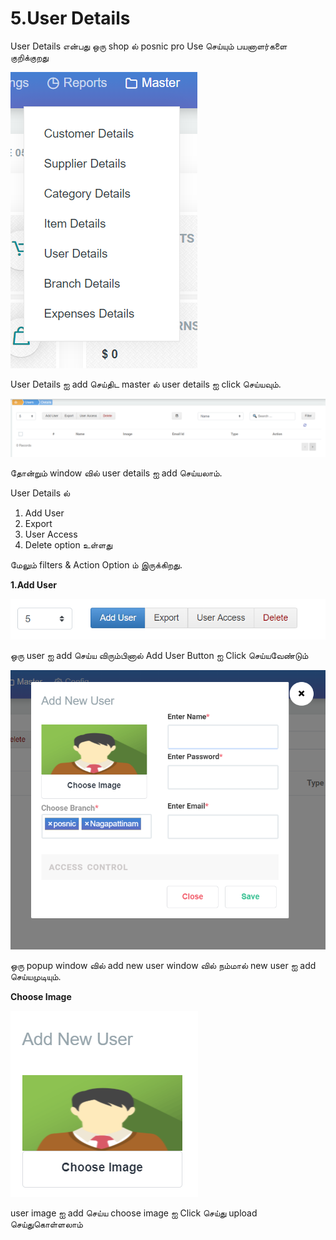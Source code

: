 # 5.User Details

User Details என்பது ஒரு shop ல் posnic pro Use செய்யும் பயனாளர்களை குறிக்குறது

![](../.gitbook/assets/user-details.png)

User Details ஐ add செய்திட master ல் user details ஐ click செய்யவும்.

![](../.gitbook/assets/user-main.png)

தோன்றும் window வில் user details ஐ add செய்யலாம்.

User Details ல்

1. Add User
2. Export 
3. User Access
4. Delete option உள்ளது

மேலும் filters & Action Option ம் இருக்கிறது.

**1.Add User**

![](../.gitbook/assets/add-user.png)

ஒரு user ஐ add செய்ய விரும்பினால் Add User Button ஐ Click செய்யவேண்டும்

![](../.gitbook/assets/add-new-user-pop-up.png)

ஒரு popup window வில் add new user window வில் நம்மால் new user ஐ add செய்யமுடியும்.

**Choose Image**

![](../.gitbook/assets/user-image.png)

user image ஐ add செய்ய choose image ஐ Click செய்து upload செய்துகொள்ளலாம்



